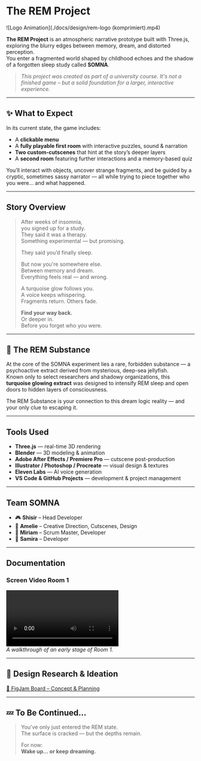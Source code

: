 # The REM Project  
![Logo Animation](./docs/design/rem-logo (komprimiert).mp4)

**The REM Project** is an atmospheric narrative prototype built with Three.js, exploring the blurry edges between memory, dream, and distorted perception.  
You enter a fragmented world shaped by childhood echoes and the shadow of a forgotten sleep study called **SOMNA**.

> _This project was created as part of a university course. It's not a finished game – but a solid foundation for a larger, interactive experience._

---

## ✨ What to Expect

In its current state, the game includes:

-  A **clickable menu**
-  A **fully playable first room** with interactive puzzles, sound & narration 
-  **Two custom-cutscenes** that hint at the story’s deeper layers
-  A **second room** featuring further interactions and a memory-based quiz

You’ll interact with objects, uncover strange fragments, and be guided by a cryptic, sometimes sassy narrator — all while trying to piece together who you were… and what happened.

---

## Story Overview

> After weeks of insomnia,  
> you signed up for a study.  
> They said it was a therapy.  
> Something experimental — but promising.  
>  
> They said you’d finally sleep.  
>  
> But now you're somewhere else.  
> Between memory and dream.  
> Everything feels real — and wrong.  
>  
> A turquoise glow follows you.  
> A voice keeps whispering.  
> Fragments return. Others fade.  
>  
> **Find your way back.**  
> Or deeper in.  
> Before you forget who you were.

---

## 🪼 The REM Substance

At the core of the SOMNA experiment lies a rare, forbidden substance — a psychoactive extract derived from mysterious, deep-sea jellyfish.  
Known only to select researchers and shadowy organizations, this **turquoise glowing extract** was designed to intensify REM sleep and open doors to hidden layers of consciousness.


The REM Substance is your connection to this dream logic reality — and your only clue to escaping it.

---

## Tools Used

-  **Three.js** — real-time 3D rendering  
-  **Blender** — 3D modeling & animation  
-  **Adobe After Effects / Premiere Pro** — cutscene post-production  
-  **Illustrator / Photoshop / Procreate** — visual design & textures  
-  **Eleven Labs** — AI voice generation  
-  **VS Code & GitHub Projects** — development & project management  

---

## Team SOMNA

- 🎮 **Shisir** – Head Developer  
- 🎨 **Amelie** – Creative Direction, Cutscenes, Design  
- 🧩 **Miriam** – Scrum Master, Developer  
- 🧭 **Samira** – Developer

---

##  Documentation

### Screen Video Room 1  
![Room 1 Preview](./docs/documentation/Screen_video_Raum1.mp4)  
*A walkthrough of an early stage of Room 1.*

---

## 🧪 Design Research & Ideation  
[🔗 FigJam Board – Concept & Planning](https://www.figma.com/board/Tt5eXHgnUpSVIPkEpgLyF2/3D-Game?node-id=0-1&t=mEG6sSPjzyisHiGq-1)

---

## 💤 To Be Continued…

> You’ve only just entered the REM state.  
> The surface is cracked — but the depths remain.  
>  
> For now:  
> **Wake up... or keep dreaming.**
